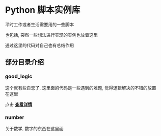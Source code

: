 # Python 脚本实例库

平时工作或者生活需要用的一些脚本

也包括, 突然一些想法进行实现的实例也放着这里

通过这里的代码对自己也有总结作用

## 部分目录介绍

### good_logic
这个就有些自恋了, 这里面的代码是一些遇到的难题, 觉得逻辑解决的不错的放置在这里

点击 **[查看详情](./good_logic/)**

### number
关于数学, 数字的东西在这里面
